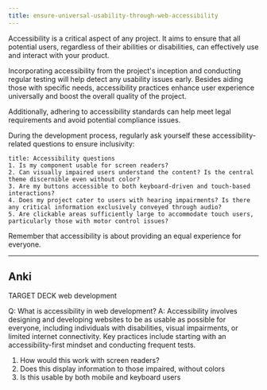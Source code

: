 ```yaml
---
title: ensure-universal-usability-through-web-accessibility
---
```

Accessibility is a critical aspect of any project. It aims to ensure that all potential users, regardless of their abilities or disabilities, can effectively use and interact with your product.

Incorporating accessibility from the project's inception and conducting regular testing will help detect any usability issues early. Besides aiding those with specific needs, accessibility practices enhance user experience universally and boost the overall quality of the project.

Additionally, adhering to accessibility standards can help meet legal requirements and avoid potential compliance issues.

During the development process, regularly ask yourself these accessibility-related questions to ensure inclusivity:
```ad-question
title: Accessibility questions
1. Is my component usable for screen readers?
2. Can visually impaired users understand the content? Is the central theme discernible even without color?
3. Are my buttons accessible to both keyboard-driven and touch-based interactions?
4. Does my project cater to users with hearing impairments? Is there any critical information exclusively conveyed through audio?
5. Are clickable areas sufficiently large to accommodate touch users, particularly those with motor control issues?
```

Remember that accessibility is about providing an equal experience for everyone.

---
## Anki

TARGET DECK
web development

Q: What is accessibility in web development?
A: Accessibility involves designing and developing websites to be as usable as possible for everyone, including individuals with disabilities, visual impairments, or limited internet connectivity. Key practices include starting with an accessibility-first mindset and conducting frequent tests.
1. How would this work with screen readers?
2. Does this display information to those impaired, without colors
3. Is this usable by both mobile and keyboard users
<!--ID: 1697553054371-->
